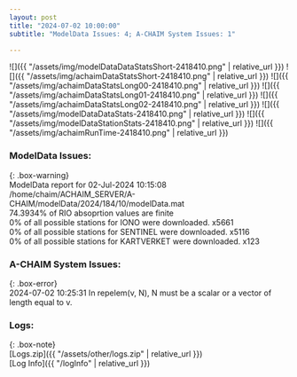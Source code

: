 ```yaml
---
layout: post
title: "2024-07-02 10:00:00"
subtitle: "ModelData Issues: 4; A-CHAIM System Issues: 1"

---
```


![]({{ "/assets/img/modelDataDataStatsShort-2418410.png" | relative_url }})
![]({{ "/assets/img/achaimDataStatsShort-2418410.png" | relative_url }})
![]({{ "/assets/img/achaimDataStatsLong00-2418410.png" | relative_url }})
![]({{ "/assets/img/achaimDataStatsLong01-2418410.png" | relative_url }})
![]({{ "/assets/img/achaimDataStatsLong02-2418410.png" | relative_url }})
![]({{ "/assets/img/modelDataDataStats-2418410.png" | relative_url }})
![]({{ "/assets/img/modelDataStationStats-2418410.png" | relative_url }})
![]({{ "/assets/img/achaimRunTime-2418410.png" | relative_url }})


### ModelData Issues:  
  
{: .box-warning}  
 ModelData report for 02-Jul-2024 10:15:08   
 /home/chaim/ACHAIM_SERVER/A-CHAIM/modelData/2024/184/10/modelData.mat   
 74.3934% of RIO absoprtion values are finite   
 0% of all possible stations for IONO were downloaded. x5661   
 0% of all possible stations for SENTINEL were downloaded. x5116   
 0% of all possible stations for KARTVERKET were downloaded. x123   
  
### A-CHAIM System Issues:  
  
{: .box-error}  
2024-07-02 10:25:31 In repelem(v, N), N must be a scalar or a vector of length equal to v.  

### Logs:  
  
{: .box-note}  
[Logs.zip]({{ "/assets/other/logs.zip" | relative_url }})  
[Log Info]({{ "/logInfo" | relative_url }})  

